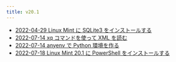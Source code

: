 ```yaml
---
title: v20.1
---
```



- [2022-04-29 Linux Mint に SQLite3 をインストールする](./../../../../../../d/2022/04/29/Linux_Mint_に_SQLite3_をインストールする.md)
- [2022-07-14 xq コマンドを使って XML を読む](./../../../../../../d/2022/07/14/xq_コマンドを使って_XML_を読む.md)
- [2022-07-14 anyenv で Python 環境を作る](./../../../../../../d/2022/07/14/anyenv_で_Python_環境を作る.md)
- [2022-07-18 Linux Mint 20.1 に PowerShell をインストールする](./../../../../../../d/2022/07/18/Linux_Mint_20.1_に_PowerShell_をインストールする.md)




